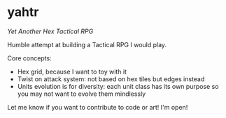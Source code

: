 # yahtr
_Yet Another Hex Tactical RPG_


Humble attempt at building a Tactical RPG I would play.

Core concepts:
* Hex grid, because I want to toy with it
* Twist on attack system: not based on hex tiles but edges instead
* Units evolution is for diversity: each unit class has its own purpose so you may not want to evolve them mindlessly

Let me know if you want to contribute to code or art! I'm open!
